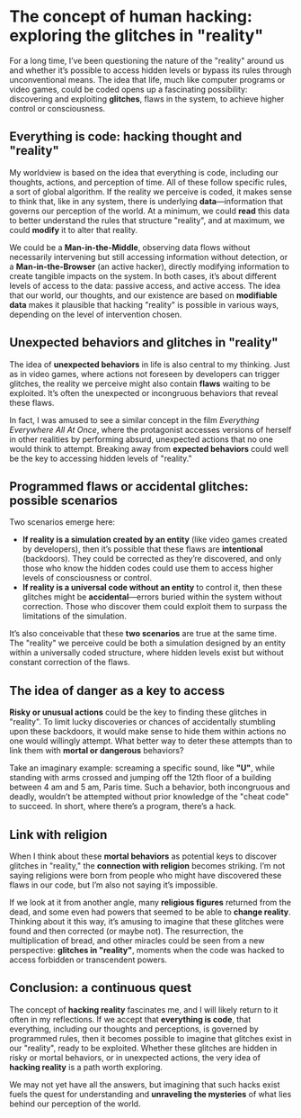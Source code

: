 # The concept of human hacking: exploring the glitches in "reality"

For a long time, I’ve been questioning the nature of the "reality" around us and whether it’s possible to access hidden levels or bypass its rules through unconventional means. The idea that life, much like computer programs or video games, could be coded opens up a fascinating possibility: discovering and exploiting **glitches**, flaws in the system, to achieve higher control or consciousness.

## Everything is code: hacking thought and "reality"

My worldview is based on the idea that everything is code, including our thoughts, actions, and perception of time. All of these follow specific rules, a sort of global algorithm. If the reality we perceive is coded, it makes sense to think that, like in any system, there is underlying **data**—information that governs our perception of the world. At a minimum, we could **read** this data to better understand the rules that structure "reality", and at maximum, we could **modify** it to alter that reality.

We could be a **Man-in-the-Middle**, observing data flows without necessarily intervening but still accessing information without detection, or a **Man-in-the-Browser** (an active hacker), directly modifying information to create tangible impacts on the system. In both cases, it’s about different levels of access to the data: passive access, and active access. The idea that our world, our thoughts, and our existence are based on **modifiable data** makes it plausible that hacking "reality" is possible in various ways, depending on the level of intervention chosen.

## Unexpected behaviors and glitches in "reality"

The idea of **unexpected behaviors** in life is also central to my thinking. Just as in video games, where actions not foreseen by developers can trigger glitches, the reality we perceive might also contain **flaws** waiting to be exploited. It’s often the unexpected or incongruous behaviors that reveal these flaws.

In fact, I was amused to see a similar concept in the film *Everything Everywhere All At Once*, where the protagonist accesses versions of herself in other realities by performing absurd, unexpected actions that no one would think to attempt. Breaking away from **expected behaviors** could well be the key to accessing hidden levels of "reality."

## Programmed flaws or accidental glitches: possible scenarios

Two scenarios emerge here:
- **If reality is a simulation created by an entity** (like video games created by developers), then it’s possible that these flaws are **intentional** (backdoors). They could be corrected as they’re discovered, and only those who know the hidden codes could use them to access higher levels of consciousness or control.
- **If reality is a universal code without an entity** to control it, then these glitches might be **accidental**—errors buried within the system without correction. Those who discover them could exploit them to surpass the limitations of the simulation.

It’s also conceivable that these **two scenarios** are true at the same time. The "reality" we perceive could be both a simulation designed by an entity within a universally coded structure, where hidden levels exist but without constant correction of the flaws.

## The idea of danger as a key to access

**Risky or unusual actions** could be the key to finding these glitches in "reality". To limit lucky discoveries or chances of accidentally stumbling upon these backdoors, it would make sense to hide them within actions no one would willingly attempt. What better way to deter these attempts than to link them with **mortal or dangerous** behaviors?

Take an imaginary example: screaming a specific sound, like **"U"**, while standing with arms crossed and jumping off the 12th floor of a building between 4 am and 5 am, Paris time. Such a behavior, both incongruous and deadly, wouldn’t be attempted without prior knowledge of the "cheat code" to succeed. In short, where there’s a program, there’s a hack.

## Link with religion

When I think about these **mortal behaviors** as potential keys to discover glitches in "reality," the **connection with religion** becomes striking. I’m not saying religions were born from people who might have discovered these flaws in our code, but I’m also not saying it’s impossible.

If we look at it from another angle, many **religious figures** returned from the dead, and some even had powers that seemed to be able to **change reality**. Thinking about it this way, it’s amusing to imagine that these glitches were found and then corrected (or maybe not). The resurrection, the multiplication of bread, and other miracles could be seen from a new perspective: **glitches in "reality"**, moments when the code was hacked to access forbidden or transcendent powers.

## Conclusion: a continuous quest

The concept of **hacking reality** fascinates me, and I will likely return to it often in my reflections. If we accept that **everything is code**, that everything, including our thoughts and perceptions, is governed by programmed rules, then it becomes possible to imagine that glitches exist in our "reality", ready to be exploited. Whether these glitches are hidden in risky or mortal behaviors, or in unexpected actions, the very idea of **hacking reality** is a path worth exploring.

We may not yet have all the answers, but imagining that such hacks exist fuels the quest for understanding and **unraveling the mysteries** of what lies behind our perception of the world.
